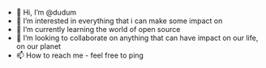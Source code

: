 - 👋 Hi, I’m @dudum
- 👀 I’m interested in everything that i can make some impact on
- 🌱 I’m currently learning the world of open source
- 💞️ I’m looking to collaborate on anything that can have impact on our life, on our planet
- 📫 How to reach me - feel free to ping

<!---
dudum/dudum is a ✨ special ✨ repository because its `README.md` (this file) appears on your GitHub profile.
You can click the Preview link to take a look at your changes.
--->
